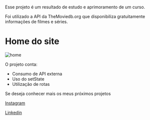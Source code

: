Esse projeto é um resultado de estudo e aprimoramento de um curso.

Foi utilizado a API da TheMoviedb.org que disponibiliza gratuitamente informações de filmes e séries.

# Home do site


![home](https://user-images.githubusercontent.com/103538716/188033309-0e381b60-e329-4d1e-bfe3-d1c8293581e6.jpg)

O projeto conta:
- Consumo de API externa
- Uso do setState
- Utilização de rotas


Se deseja conhecer mais os meus próximos projetos

[Instagram](https://instagram.com/hermesoncostta)

[Linkedin](https://linkedin.com/in/hermesoncostta)
